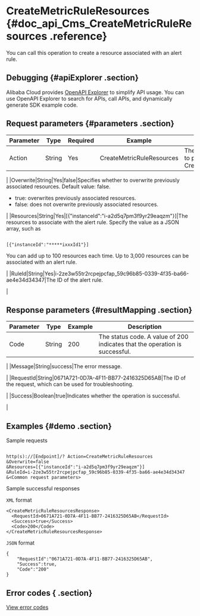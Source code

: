 # CreateMetricRuleResources {#doc_api_Cms_CreateMetricRuleResources .reference}

You can call this operation to create a resource associated with an alert rule.

## Debugging {#apiExplorer .section}

Alibaba Cloud provides [OpenAPI Explorer](https://api.aliyun.com/#product=Cms&api=CreateMetricRuleResources) to simplify API usage. You can use OpenAPI Explorer to search for APIs, call APIs, and dynamically generate SDK example code.

## Request parameters {#parameters .section}

|Parameter|Type|Required|Example|Description|
|---------|----|--------|-------|-----------|
|Action|String|Yes|CreateMetricRuleResources|The operation that you want to perform. Set the value to CreateMetricRuleResources.

 |
|Overwrite|String|Yes|false|Specifies whether to overwrite previously associated resources. Default value: false.

 -   true: overwrites previously associated resources.
-   false: does not overwrite previously associated resources.

 |
|Resources|String|Yes|\[\{"instanceId":"i-a2d5q7pm3f9yr29eaqzm"\}\]|The resources to associate with the alert rule. Specify the value as a JSON array, such as

 ```

[{"instanceId":"*****ixxxId1"}]

```

 You can add up to 100 resources each time. Up to 3,000 resources can be associated with an alert rule.

 |
|RuleId|String|Yes|i-2ze3w55tr2rcpejpcfap\_59c96b85-0339-4f35-ba66-ae4e34d34347|The ID of the alert rule.

 |

## Response parameters {#resultMapping .section}

|Parameter|Type|Example|Description|
|---------|----|-------|-----------|
|Code|String|200|The status code. A value of 200 indicates that the operation is successful.

 |
|Message|String|success|The error message.

 |
|RequestId|String|0671A721-0D7A-4F11-BB77-2416325D65AB|The ID of the request, which can be used for troubleshooting.

 |
|Success|Boolean|true|Indicates whether the operation is successful.

 |

## Examples {#demo .section}

Sample requests

``` {#request_demo}

http(s)://[Endpoint]/? Action=CreateMetricRuleResources
&Overwrite=false
&Resources=[{"instanceId":"i-a2d5q7pm3f9yr29eaqzm"}]
&RuleId=i-2ze3w55tr2rcpejpcfap_59c96b85-0339-4f35-ba66-ae4e34d34347
&<Common request parameters>

```

Sample successful responses

`XML` format

``` {#xml_return_success_demo}
<CreateMetricRuleResourcesResponse>
  <RequestId>0671A721-0D7A-4F11-BB77-2416325D65AB</RequestId>
  <Success>true</Success>
  <Code>200</Code>
</CreateMetricRuleResourcesResponse>

```

`JSON` format

``` {#json_return_success_demo}
{
	"RequestId":"0671A721-0D7A-4F11-BB77-2416325D65AB",
	"Success":true,
	"Code":"200"
}
```

## Error codes { .section}

[View error codes](https://error-center.aliyun.com/status/product/Cms)

